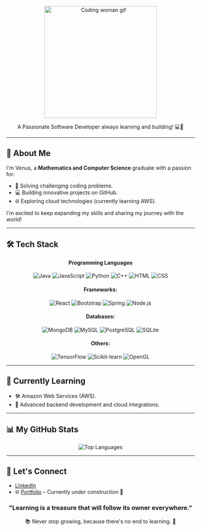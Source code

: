 <p align="center">
  <img src="https://media.giphy.com/media/13HBDT4QSTpveU/giphy.gif" alt="Coding woman gif" width="300" />
</p>
<p align="center">
  A Passionate Software Developer always learning and building! 💻🚀
</p>



---

## 🚀 About Me  

I'm Venus, a **Mathematics and Computer Science** graduate with a passion for:  
- 🧩 Solving challenging coding problems.  
- 💻 Building innovative projects on GitHub.  
- 🌐 Exploring cloud technologies (currently learning AWS).  

I'm excited to keep expanding my skills and sharing my journey with the world!  

---

## 🛠️ Tech Stack  
<div align="center">

#### Programming Languages  
<p>
  <img src="https://img.shields.io/badge/Java-ED8B00?style=for-the-badge&logo=java&logoColor=white" alt="Java" />
  <img src="https://img.shields.io/badge/JavaScript-F7DF1E?style=for-the-badge&logo=javascript&logoColor=black" alt="JavaScript" />
  <img src="https://img.shields.io/badge/Python-3776AB?style=for-the-badge&logo=python&logoColor=white" alt="Python" />
  <img src="https://img.shields.io/badge/C++-00599C?style=for-the-badge&logo=c%2B%2B&logoColor=white" alt="C++" />
  <img src="https://img.shields.io/badge/HTML5-E34F26?style=for-the-badge&logo=html5&logoColor=white" alt="HTML" />
  <img src="https://img.shields.io/badge/CSS3-1572B6?style=for-the-badge&logo=css3&logoColor=white" alt="CSS" />
</p>

#### Frameworks:  
<p>
  <img src="https://img.shields.io/badge/React-20232A?style=for-the-badge&logo=react&logoColor=61DAFB" alt="React" />
  <img src="https://img.shields.io/badge/Bootstrap-7952B3?style=for-the-badge&logo=bootstrap&logoColor=white" alt="Bootstrap" />
  <img src="https://img.shields.io/badge/Spring-6DB33F?style=for-the-badge&logo=spring&logoColor=white" alt="Spring" />
  <img src="https://img.shields.io/badge/Node.js-339933?style=for-the-badge&logo=nodedotjs&logoColor=white" alt="Node.js" />
</p>

#### Databases:  
<p>
  <img src="https://img.shields.io/badge/MongoDB-47A248?style=for-the-badge&logo=mongodb&logoColor=white" alt="MongoDB" />
  <img src="https://img.shields.io/badge/MySQL-4479A1?style=for-the-badge&logo=mysql&logoColor=white" alt="MySQL" />
  <img src="https://img.shields.io/badge/PostgreSQL-336791?style=for-the-badge&logo=postgresql&logoColor=white" alt="PostgreSQL" />
  <img src="https://img.shields.io/badge/SQLite-003B57?style=for-the-badge&logo=sqlite&logoColor=white" alt="SQLite" />
</p>

#### Others:  
<p>
  <img src="https://img.shields.io/badge/TensorFlow-FF6F00?style=for-the-badge&logo=tensorflow&logoColor=white" alt="TensorFlow" />
  <img src="https://img.shields.io/badge/Scikit--learn-F7931E?style=for-the-badge&logo=scikit-learn&logoColor=white" alt="Scikit-learn" />
  <img src="https://img.shields.io/badge/OpenGL-5586A4?style=for-the-badge&logo=opengl&logoColor=white" alt="OpenGL" />
</p>

</div>

---

## 🌱 Currently Learning  

- 🛠️ Amazon Web Services (AWS).  
- 🧩 Advanced backend development and cloud integrations.  

---

## 📊 My GitHub Stats  

<p align="center">
  <img src="https://github-readme-stats.vercel.app/api/top-langs/?username=venus21121&layout=compact&theme=radical" alt="Top Languages" />
</p>


---

## 🤝 Let's Connect  

- [LinkedIn](https://www.linkedin.com/in/venus-lee-a987121a4/)  
- 🌐 [Portfolio](https://venuslee-portfolio.netlify.app/) – Currently under construction 🚧

###
<!--
<br clear="both">

<p align="center">
  <img src="https://raw.githubusercontent.com/venus21121/venus21121/output/snake.svg" alt="Snake animation" />
</p>
-->
###
<!-- Quote and Learning Animation -->
<div align="center" style="margin: 20px 0;">
  <h3>"Learning is a treasure that will follow its owner everywhere."</h3>
  <p>📚 Never stop growing, because there's no end to learning. 🚀</p>
</div>
